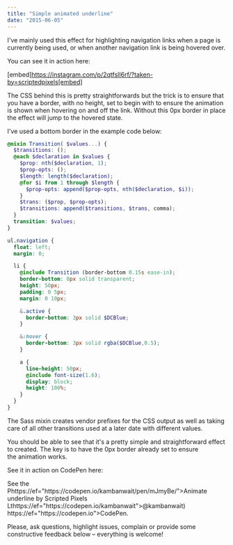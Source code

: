 ```yaml
---
title: "Simple animated underline"
date: "2015-06-05"
---
```


I've mainly used this effect for highlighting navigation links when a page is currently being used, or when another navigation link is being hovered over.

You can see it in action here:

[embed]https://instagram.com/p/2qtfslI6rf/?taken-by=scriptedpixels[embed]

The CSS behind this is pretty straightforwards but the trick is to ensure that you have a border, with no height, set to begin with to ensure the animation is shown when hovering on and off the link. Without this 0px border in place the effect will jump to the hovered state.

I've used a bottom border in the example code below:

```scss
@mixin Transition( $values...) {
  $transitions: ();
  @each $declaration in $values {
    $prop: nth($declaration, 1);
    $prop-opts: ();
    $length: length($declaration);
    @for $i from 1 through $length {
      $prop-opts: append($prop-opts, nth($declaration, $i));
    }
    $trans: ($prop, $prop-opts);
    $transitions: append($transitions, $trans, comma);
  }
  transition: $values;
}

ul.navigation {
  float: left;
  margin: 0;

  li {
    @include Transition (border-bottom 0.15s ease-in);
    border-bottom: 0px solid transparent;
    height: 50px;
    padding: 0 5px;
    margin: 0 10px;

    &.active {
      border-bottom: 3px solid $DCBlue;
    }

    &:hover {
      border-bottom: 3px solid rgba($DCBlue,0.5);
    }

    a {
      line-height: 50px;
      @include font-size(1.6);
      display: block;
      height: 100%;
    }
  }
}
```

The Sass mixin creates vendor prefixes for the CSS output as well as taking care of all other transitions used at a later date with different values.

You should be able to see that it's a pretty simple and straightforward effect to created. The key is to have the 0px border already set to ensure the animation works.

See it in action on CodePen here:

<p class="codepen" data-height="147" data-theme-id="0" data-slug-hash="mJmyBe" data-default-tab="result" data-user="kambanwait">See the Phttps://ef="https://codepen.io/kambanwait/pen/mJmyBe/">Animate underline</a> by Scripted Pixels Lthttps://ef="https://codepen.io/kambanwait">@kambanwait</a>) https://ef="https://codepen.io">CodePen</a>.</p>
<script src="//assets.codepen.io/assets/embed/ei.js" async></script>

Please, ask questions, highlight issues, complain or provide some constructive feedback below – everything is welcome!
